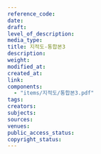 ```yaml
---
reference_code: 
date: 
draft: 
level_of_description: 
media_type: 
title: 지적도-통합본3 
description: 
weight: 
modified_at: 
created_at: 
link: 
components: 
  - "items/지적도/통합본3.pdf"
tags: 
creators: 
subjects: 
sources: 
venues: 
public_access_status: 
copyright_status: 
---
```


